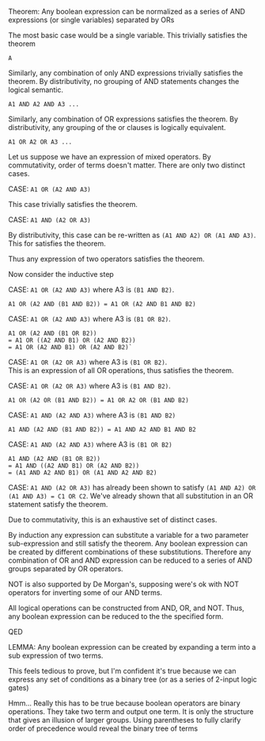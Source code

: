 ﻿Theorem: Any boolean expression can be normalized as a series of AND expressions (or single variables) separated by ORs

The most basic case would be a single variable. This trivially satisfies the theorem

```
A
``` 

Similarly, any combination of only AND expressions trivially satisfies the theorem. By distributivity, no grouping of AND statements changes the logical semantic.

```
A1 AND A2 AND A3 ...
```

Similarly, any combination of OR expressions satisfies the theorem. By distributivity, any grouping of the or clauses is logically equivalent.
```
A1 OR A2 OR A3 ...
```


Let us suppose we have an expression of mixed operators. By commutativity, order of terms doesn't matter. There are only two distinct cases.

CASE: `A1 OR (A2 AND A3)`

This case trivially satisfies the theorem.

CASE: `A1 AND (A2 OR A3)`

By distributivity, this case can be re-written as `(A1 AND A2) OR (A1 AND A3)`. This for satisfies the theorem.

Thus any expression of two operators satisfies the theorem.

Now consider the inductive step

<!-- Could reduce cases by pointing out the above expressions Are equivalent to A1 && A2 and A1 || A2, only need to show 4 cases, but we've already shown all four of those cases work -->

CASE: `A1 OR (A2 AND A3)` where A3 is `(B1 AND B2)`.
```
A1 OR (A2 AND (B1 AND B2)) = A1 OR (A2 AND B1 AND B2)
``` 

CASE: `A1 OR (A2 AND A3)` where A3 is `(B1 OR B2)`.
```
A1 OR (A2 AND (B1 OR B2)) 
= A1 OR ((A2 AND B1) OR (A2 AND B2)) 
= A1 OR (A2 AND B1) OR (A2 AND B2)`
```

CASE: `A1 OR (A2 OR A3)` where A3 is `(B1 OR B2)`.  
This is an expression of all OR operations, thus satisfies the theorem.

CASE: `A1 OR (A2 OR A3)` where A3 is `(B1 AND B2)`.
```
A1 OR (A2 OR (B1 AND B2)) = A1 OR A2 OR (B1 AND B2)
``` 

CASE: `A1 AND (A2 AND A3)` where A3 is `(B1 AND B2)`
```
A1 AND (A2 AND (B1 AND B2)) = A1 AND A2 AND B1 AND B2
```

CASE: `A1 AND (A2 AND A3)` where A3 is `(B1 OR B2)`
```
A1 AND (A2 AND (B1 OR B2)) 
= A1 AND ((A2 AND B1) OR (A2 AND B2)) 
= (A1 AND A2 AND B1) OR (A1 AND A2 AND B2)
```

CASE: `A1 AND (A2 OR A3)` has already been shown to satisfy `(A1 AND A2) OR (A1 AND A3) = C1 OR C2`. 
We've already shown that all substitution in an OR statement satisfy the theorem.

Due to commutativity, this is an exhaustive set of distinct cases.

By induction any expression can substitute a variable for a two parameter sub-expression and still satisfy the theorem.
Any boolean expression can be created by different combinations of these substitutions. Therefore any combination of OR and AND expression can be reduced to a series of AND groups separated by OR operators.

NOT is also supported by De Morgan's, supposing were's ok with NOT operators for inverting some of our AND terms.

All logical operations can be constructed from AND, OR, and NOT. Thus, any boolean expression can be reduced to the the specified form.

QED

LEMMA: Any boolean expression can be created by expanding a term into a sub expression of two terms.

This feels tedious to prove, but I'm confident it's true because we can express any set of conditions as a binary tree (or as a series of 2-input logic gates)

Hmm... Really this has to be true because boolean operators are binary operations. They take two term and output one term. It is only the structure that gives an illusion of larger groups. Using parentheses to fully clarify order of precedence would reveal the binary tree of terms

